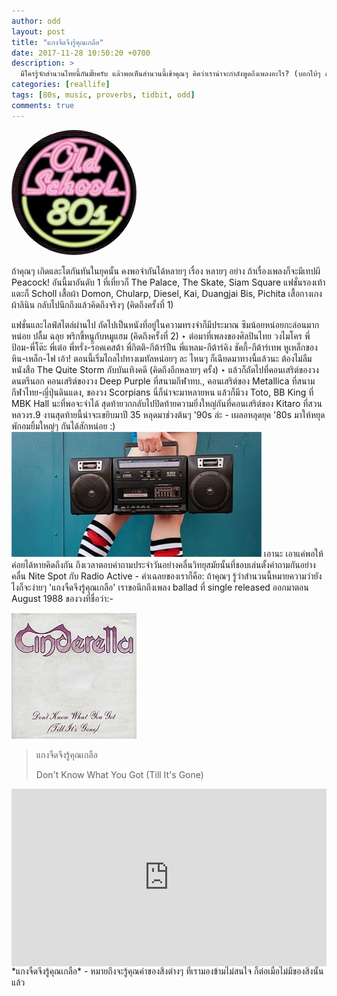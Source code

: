 ```yaml
---
author: odd
layout: post
title: "แกงจืดจึงรู้คุณเกลือ"
date: 2017-11-28 10:50:20 +0700
description: >
  มีใครรู้จักสำนวนไทยนี้กันมั๊ยครับ แล้วพอเห็นสำนวนนี้เข้าคุณๆ คิดว่าเราน่าจะกำลังพูดถึงเพลงอะไร? (บอกใบ้ๆ สำนวนไทยแต่ดันนึกไปถึงเพลงฝรั่ง) คำเฉลยของพวกเราจะอยู่ใน post นี้ ส่วนความเห็นของคุณๆ บอกกันได้ที่ comment ข้างใต้ ทายถูกไม่ถูกยังไงแต่เดี๋ยวจะหาของรางวัลให้ ใบ้เพิ่มอีกนิดว่ามาชวนกันกลับไปยุค '80s กัน!
categories: [reallife]
tags: [80s, music, proverbs, tidbit, odd]
comments: true
---
```

<img src="/assets/img/authors/odd/2017-11-28/80s_200x200.jpeg" alt="80s Sign" style="border-radius:50%">

ถ้าคุณๆ เกิดและโตกันทันในยุคนั้น คงพอจำกันได้หลายๆ เรื่อง หลายๆ อย่าง ถ้าเรื่องเพลงก็จะมีเทปผี Peacock! อันนี้มาอันดับ 1 ที่เที่ยวก็ The Palace, The Skate, Siam Square แฟชั่นรองเท้าแตะก็ Scholl เสื้อผ้า Domon, Chularp, Diesel, Kai, Duangjai Bis, Pichita เสื้อกางเกงผ้าลินิน กลับไปนึกถึงแล้วคิดถึงจริงๆ (คิดถึงครั้งที่ 1)

แฟชั่นและไลฟ์สไตล์ผ่านไป ถัดไปเป็นหนังที่อยู่ในความทรงจำก็มีประมาณ ซึมน้อยหน่อยกะล่อนมากหน่อย ปลื้ม ฉลุย พริกขี้หนูกับหมูแฮม (คิดถึงครั้งที่ 2) ‣ ต่อมาที่เพลงของศิลปินไทย วงไมโคร พี่ป้อม-พี่โต๊ะ พี่เต๋อ พี่หรั่ง-ร๊อคเคสต้า พี่กิตติ-กีต้าร์ปืน พี่แหลม-กีต้าร์คิง ชัคกี้-กีต้าร์เทพ หูเหล็กของหิน-เหล็ก-ไฟ เอ้า! ตอนนี้เริ่มไถลไปทางเมทัลหน่อยๆ ละ ไหนๆ ก็เฉียดมาทางนี้แล้วนะ ต้องไม่ลืม หนังสือ The Quite Storm กับบันเทิงคดี (คิดถึงอีกหลายๆ ครั้ง) ‣ แล้วก็ถัดไปที่คอนเสริต์ของวงดนตรีนอก คอนเสริต์ของวง Deep Purple ที่สนามกีฬาทบ., คอนเสริต์ของ Metallica ที่สนามกีฬาไทย-ญี่ปุ่นดินแดง, ของวง Scorpians นี่ก็น่าจะมาหลายหน แล้วก็มีวง Toto, BB King ที่ MBK Hall นะที่พอจะจำได้ สุดท้ายวกกลับไปปิดท้ายความยิ่งใหญ่กันที่คอนเสริต์ของ Kitaro ที่สวนหลวงร.9 งานสุดท้ายนี้น่าจะเขยิบมาปี 35 หลุดมาช่วงต้นๆ '90s ล่ะ - เผลอหลุดยุค '80s มาให้หยุดพักอมยิ้มใหญ่ๆ กันได้สักหน่อย :)
![80s Vibe](/assets/img/authors/odd/2017-11-28/80s-Vibe_400x200.jpg)
เอานะ เอาแค่พอให้ค่อยได้หายคิดถึงกัน ถึงเวลาตอบคำถามประจำวันอย่างคลื่นวิทยุสมัยนั้นที่ชอบเล่นตั้งคำถามกันอย่างคลื่น Nite Spot กับ Radio Active - คำเฉลยของเราก็คือ: ถ้าคุณๆ รู้ว่าสำนวนนี้หมายความว่ายังไงก็จะง่ายๆ 'แกงจืดจึงรู้คุณเกลือ' เราขอนึกถึงเพลง ballad ที่ single released ออกมาตอน August 1988 ของวงที่ชื่อว่า:-

![Cinderella](/assets/img/authors/odd/2017-11-28/Dontknowwhatyougot_singleart.jpg)
> แกงจืดจึงรู้คุณเกลือ
>
> Don't Know What You Got (Till It's Gone)
>

<div style="position:relative;width:100%;height:0;padding-bottom:56.25%;">
<iframe style="width:100%;height:100%;position:absolute;top:0;left:0;" src="https://www.youtube.com/embed/i28UEoLXVFQ" frameborder="0" allowfullscreen></iframe>
</div>
*แกงจืดจึงรู้คุณเกลือ* - หมายถึงจะรู้คุณค่าของสิ่งต่างๆ ที่เรามองข้ามไม่สนใจ ก็ต่อเมื่อไม่มีของสิ่งนั้นแล้ว
